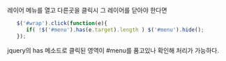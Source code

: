 레이어 메뉴를 열고 다른곳을 클릭시 그 레이어를 닫아야 한다면


```js
   $('#wrap').click(function(e){
      if( !$('#menu').has(e.target).length ) $('#menu').hide();
   });
```

jquery의 has 메소드로 클릭된 영역이 #menu를 품고있나 확인해 처리가 가능하다.